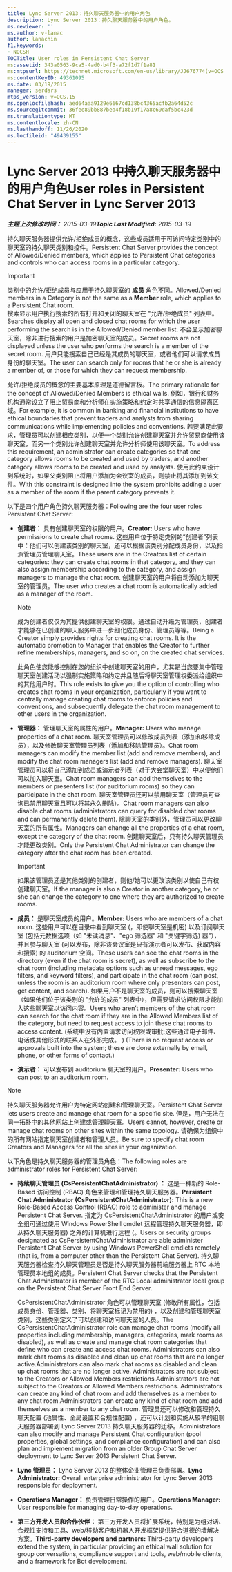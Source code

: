 ```yaml
---
title: Lync Server 2013：持久聊天服务器中的用户角色
description: Lync Server 2013：持久聊天服务器中的用户角色。
ms.reviewer: ''
ms.author: v-lanac
author: lanachin
f1.keywords:
- NOCSH
TOCTitle: User roles in Persistent Chat Server
ms:assetid: 343a0563-9ca5-4ad0-b4f3-a72f1d7f1a81
ms:mtpsurl: https://technet.microsoft.com/en-us/library/JJ676774(v=OCS.15)
ms:contentKeyID: 49361095
ms.date: 03/19/2015
manager: serdars
mtps_version: v=OCS.15
ms.openlocfilehash: aed64aaa9129e6667cd138bc4365acfb2a64d52c
ms.sourcegitcommit: 36fee89bb887bea4f18b19f17a8c69daf5bc423d
ms.translationtype: MT
ms.contentlocale: zh-CN
ms.lasthandoff: 11/26/2020
ms.locfileid: "49439155"
---
```

# <a name="user-roles-in-persistent-chat-server-in-lync-server-2013"></a><span data-ttu-id="2227f-103">Lync Server 2013 中持久聊天服务器中的用户角色</span><span class="sxs-lookup"><span data-stu-id="2227f-103">User roles in Persistent Chat Server in Lync Server 2013</span></span>

<div data-xmlns="http://www.w3.org/1999/xhtml">

<div class="topic" data-xmlns="http://www.w3.org/1999/xhtml" data-msxsl="urn:schemas-microsoft-com:xslt" data-cs="https://msdn.microsoft.com/">

<div data-asp="https://msdn2.microsoft.com/asp">



</div>

<div id="mainSection">

<div id="mainBody"><span data-ttu-id="2227f-104">

<span> </span></span><span class="sxs-lookup"><span data-stu-id="2227f-104">

<span> </span></span></span>

<span data-ttu-id="2227f-105">_**主题上次修改时间：** 2015-03-19_</span><span class="sxs-lookup"><span data-stu-id="2227f-105">_**Topic Last Modified:** 2015-03-19_</span></span>

<span data-ttu-id="2227f-106">持久聊天服务器提供允许/拒绝成员的概念，这些成员适用于可访问特定类别中的聊天室的持久聊天类别和控件。</span><span class="sxs-lookup"><span data-stu-id="2227f-106">Persistent Chat Server provides the concept of Allowed/Denied members, which applies to Persistent Chat categories and controls who can access rooms in a particular category.</span></span>

<div>


> [!IMPORTANT]  
> <span data-ttu-id="2227f-107">类别中的允许/拒绝成员与应用于持久聊天室的 <STRONG>成员</STRONG> 角色不同。</span><span class="sxs-lookup"><span data-stu-id="2227f-107">Allowed/Denied members in a Category is not the same as a <STRONG>Member</STRONG> role, which applies to a Persistent Chat room.</span></span><BR><span data-ttu-id="2227f-108">搜索显示用户执行搜索的所有打开和关闭的聊天室在 "允许/拒绝成员" 列表中。</span><span class="sxs-lookup"><span data-stu-id="2227f-108">Searches display all open and closed chat rooms for which the user performing the search is in the Allowed/Denied member list.</span></span> <span data-ttu-id="2227f-109">不会显示加密聊天室，除非进行搜索的用户是加密聊天室的成员。</span><span class="sxs-lookup"><span data-stu-id="2227f-109">Secret rooms are not displayed unless the user who performs the search is a member of the secret room.</span></span> <span data-ttu-id="2227f-110">用户只能搜索自己已经是其成员的聊天室，或者他们可以请求成员身份的聊天室。</span><span class="sxs-lookup"><span data-stu-id="2227f-110">The user can search only for rooms that he or she is already a member of, or those for which they can request membership.</span></span>



</div>

<span data-ttu-id="2227f-111">允许/拒绝成员的概念的主要基本原理是道德留言板。</span><span class="sxs-lookup"><span data-stu-id="2227f-111">The primary rationale for the concept of Allowed/Denied Members is ethical walls.</span></span> <span data-ttu-id="2227f-112">例如，银行和财务机构通常设立了阻止贸易商和分析师在实施策略和约定时共享通信的信息隔离区域。</span><span class="sxs-lookup"><span data-stu-id="2227f-112">For example, it is common in banking and financial institutions to have ethical boundaries that prevent traders and analysts from sharing communications while implementing policies and conventions.</span></span> <span data-ttu-id="2227f-113">若要满足此要求，管理员可以创建相应类别，以便一个类别允许创建聊天室并允许贸易商使用该聊天室，而另一个类别允许创建聊天室并允许分析师使用该聊天室。</span><span class="sxs-lookup"><span data-stu-id="2227f-113">To address this requirement, an administrator can create categories so that one category allows rooms to be created and used by traders, and another category allows rooms to be created and used by analysts.</span></span> <span data-ttu-id="2227f-114">使用此约束设计到系统时，如果父类别阻止将用户添加为会议室的成员，则禁止将其添加到该文件。</span><span class="sxs-lookup"><span data-stu-id="2227f-114">With this constraint is designed into the system prohibits adding a user as a member of the room if the parent category prevents it.</span></span>

<span data-ttu-id="2227f-115">以下是四个用户角色持久聊天服务器：</span><span class="sxs-lookup"><span data-stu-id="2227f-115">Following are the four user roles Persistent Chat Server:</span></span>

  - <span data-ttu-id="2227f-116">**创建者：** 具有创建聊天室的权限的用户。</span><span class="sxs-lookup"><span data-stu-id="2227f-116">**Creator:** Users who have permissions to create chat rooms.</span></span> <span data-ttu-id="2227f-117">这些用户位于特定类别的“创建者”列表中：他们可以创建该类别的聊天室，还可以根据该类别分配成员身份，以及指派管理员管理聊天室。</span><span class="sxs-lookup"><span data-stu-id="2227f-117">These users are in the Creators list of certain categories: they can create chat rooms in that category, and they can also assign membership according to the category, and assign managers to manage the chat room.</span></span> <span data-ttu-id="2227f-118">创建聊天室的用户将自动添加为聊天室的管理员。</span><span class="sxs-lookup"><span data-stu-id="2227f-118">The user who creates a chat room is automatically added as a manager of the room.</span></span>
    
    <div>
    

    > [!NOTE]  
    > <span data-ttu-id="2227f-p104">成为创建者仅仅为其提供创建聊天室的权限。通过自动升级为管理员，创建者才能够在已创建的聊天服务中进一步细化成员身份、管理员等等。</span><span class="sxs-lookup"><span data-stu-id="2227f-p104">Being a Creator simply provides rights for creating chat rooms. It is the automatic promotion to Manager that enables the Creator to further refine memberships, managers, and so on, on the created chat services.</span></span>

    
    </div>
    
    <span data-ttu-id="2227f-121">此角色使您能够控制在您的组织中创建聊天室的用户，尤其是当您要集中管理聊天室创建活动以强制实施策略和约定并且随后将聊天室管理权委派给组织中的其他用户时。</span><span class="sxs-lookup"><span data-stu-id="2227f-121">This role exists to give you the option of controlling who creates chat rooms in your organization, particularly if you want to centrally manage creating chat rooms to enforce policies and conventions, and subsequently delegate the chat room management to other users in the organization.</span></span>

  - <span data-ttu-id="2227f-122">**管理器：** 管理聊天室的属性的用户。</span><span class="sxs-lookup"><span data-stu-id="2227f-122">**Manager:** Users who manage properties of a chat room.</span></span> <span data-ttu-id="2227f-123">聊天室管理员可以修改成员列表（添加和移除成员），以及修改聊天室管理员列表（添加和移除管理员）。</span><span class="sxs-lookup"><span data-stu-id="2227f-123">Chat room managers can modify the member list (add and remove members), and modify the chat room managers list (add and remove managers).</span></span> <span data-ttu-id="2227f-124">聊天室管理员可以将自己添加到成员或演示者列表（对于大会堂聊天室）中以便他们可以加入聊天室。</span><span class="sxs-lookup"><span data-stu-id="2227f-124">Chat room managers can add themselves to the members or presenters list (for auditorium rooms) so they can participate in the chat room.</span></span> <span data-ttu-id="2227f-125">聊天室管理员还可以禁用聊天室（管理员可查询已禁用聊天室且可以将其永久删除）。</span><span class="sxs-lookup"><span data-stu-id="2227f-125">Chat room managers can also disable chat rooms (administrators can query for disabled chat rooms and can permanently delete them).</span></span> <span data-ttu-id="2227f-126">除聊天室的类别外，管理员可以更改聊天室的所有属性。</span><span class="sxs-lookup"><span data-stu-id="2227f-126">Managers can change all the properties of a chat room, except the category of the chat room.</span></span> <span data-ttu-id="2227f-127">创建聊天室后，只有持久聊天管理员才能更改类别。</span><span class="sxs-lookup"><span data-stu-id="2227f-127">Only the Persistent Chat Administrator can change the category after the chat room has been created.</span></span>
    
    <div>
    

    > [!IMPORTANT]  
    > <span data-ttu-id="2227f-128">如果该管理员还是其他类别的创建者，则他/她可以更改该类别以使自己有权创建聊天室。</span><span class="sxs-lookup"><span data-stu-id="2227f-128">If the manager is also a Creator in another category, he or she can change the category to one where they are authorized to create rooms.</span></span>

    
    </div>

  - <span data-ttu-id="2227f-129">**成员：** 是聊天室成员的用户。</span><span class="sxs-lookup"><span data-stu-id="2227f-129">**Member:** Users who are members of a chat room.</span></span> <span data-ttu-id="2227f-130">这些用户可以在目录中看到聊天室 (，即使聊天室是机密) 以及订阅聊天室 (包括元数据选项（如 "未读消息"、"ego 筛选器" 和 "关键字筛选) 器"），并且参与聊天室 (可以发布，除非该会议室是只有演示者可以发布、获取内容和搜索) 的 auditorium 空间。</span><span class="sxs-lookup"><span data-stu-id="2227f-130">These users can see the chat rooms in the directory (even if the chat room is secret), as well as subscribe to the chat room (including metadata options such as unread messages, ego filters, and keyword filters), and participate in the chat room (can post, unless the room is an auditorium room where only presenters can post, get content, and search).</span></span> <span data-ttu-id="2227f-131">如果用户不是聊天室的成员，则可以搜索聊天室（如果他们位于该类别的 "允许的成员" 列表中），但需要请求访问权限才能加入这些聊天室以访问内容。</span><span class="sxs-lookup"><span data-stu-id="2227f-131">Users who aren’t members of the chat room can search for the chat room if they are in the Allowed Members list of the category, but need to request access to join these chat rooms to access content.</span></span> <span data-ttu-id="2227f-132"> (系统中没有内置请求访问权限或审批;这些通过电子邮件、电话或其他形式的联系人在外部完成。 ) </span><span class="sxs-lookup"><span data-stu-id="2227f-132">(There is no request access or approvals built into the system; these are done externally by email, phone, or other forms of contact.)</span></span>

  - <span data-ttu-id="2227f-133">**演示者：** 可以发布到 auditorium 聊天室的用户。</span><span class="sxs-lookup"><span data-stu-id="2227f-133">**Presenter:** Users who can post to an auditorium room.</span></span>

<div>


> [!NOTE]  
> <span data-ttu-id="2227f-134">持久聊天服务器允许用户为特定网站创建和管理聊天室。</span><span class="sxs-lookup"><span data-stu-id="2227f-134">Persistent Chat Server lets users create and manage chat room for a specific site.</span></span> <span data-ttu-id="2227f-135">但是，用户无法在同一拓扑中的其他网站上创建或管理聊天室。</span><span class="sxs-lookup"><span data-stu-id="2227f-135">Users cannot, however, create or manage chat rooms on other sites within the same topology.</span></span> <span data-ttu-id="2227f-136">请确保为组织中的所有网站指定聊天室创建者和管理人员。</span><span class="sxs-lookup"><span data-stu-id="2227f-136">Be sure to specify chat room Creators and Managers for all the sites in your organization.</span></span>



</div>

<span data-ttu-id="2227f-137">以下角色是持久聊天服务器的管理员角色：</span><span class="sxs-lookup"><span data-stu-id="2227f-137">The following roles are administrator roles for Persistent Chat Server:</span></span>

  - <span data-ttu-id="2227f-138">**持续聊天管理员 (CsPersistentChatAdministrator) ：** 这是一种新的 Role-Based 访问控制 (RBAC) 角色来管理和管理持久聊天服务器。</span><span class="sxs-lookup"><span data-stu-id="2227f-138">**Persistent Chat Administrator (CsPersistentChatAdministrator):** This is a new Role-Based Access Control (RBAC) role to administer and manage Persistent Chat Server.</span></span> <span data-ttu-id="2227f-139">指定为 CsPersistentChatAdministrator 的用户或安全组可通过使用 Windows PowerShell cmdlet 远程管理持久聊天服务器，即从持久聊天服务器) 之外的计算机进行远程 (。</span><span class="sxs-lookup"><span data-stu-id="2227f-139">Users or security groups designated as CsPersistentChatAdministrator are able administer Persistent Chat Server by using Windows PowerShell cmdlets remotely (that is, from a computer other than the Persistent Chat Server).</span></span> <span data-ttu-id="2227f-140">持久聊天服务器检查持久聊天管理员是否是持久聊天服务器前端服务器上 RTC 本地管理员本地组的成员。</span><span class="sxs-lookup"><span data-stu-id="2227f-140">Persistent Chat Server checks that the Persistent Chat Administrator is member of the RTC Local administrator local group on the Persistent Chat Server Front End Server.</span></span>
    
    <span data-ttu-id="2227f-141">CsPersistentChatAdministrator 角色可以管理聊天室 (修改所有属性，包括成员身份、管理器、类别、将聊天室标记为禁用的) ，以及创建和管理聊天室类别，这些类别定义了可以创建和访问聊天室的人员。</span><span class="sxs-lookup"><span data-stu-id="2227f-141">The CsPersistentChatAdministrator role can manage chat rooms (modify all properties including membership, managers, categories, mark rooms as disabled), as well as create and manage chat room categories that define who can create and access chat rooms.</span></span> <span data-ttu-id="2227f-142">Administrators can also mark chat rooms as disabled and clean up chat rooms that are no longer active.</span><span class="sxs-lookup"><span data-stu-id="2227f-142">Administrators can also mark chat rooms as disabled and clean up chat rooms that are no longer active.</span></span> <span data-ttu-id="2227f-143">Administrators are not subject to the Creators or Allowed Members restrictions.</span><span class="sxs-lookup"><span data-stu-id="2227f-143">Administrators are not subject to the Creators or Allowed Members restrictions.</span></span> <span data-ttu-id="2227f-144">Administrators can create any kind of chat room and add themselves as a member to any chat room.</span><span class="sxs-lookup"><span data-stu-id="2227f-144">Administrators can create any kind of chat room and add themselves as a member to any chat room.</span></span> <span data-ttu-id="2227f-145">管理员还可以修改和管理持久聊天配置 (池属性、全局设置和合规性配置) ，还可以计划和实施从较早的组聊天服务器部署到 Lync Server 2013 持久聊天服务器的迁移。</span><span class="sxs-lookup"><span data-stu-id="2227f-145">Administrators can also modify and manage Persistent Chat configuration (pool properties, global settings, and compliance configuration) and can also plan and implement migration from an older Group Chat Server deployment to Lync Server 2013 Persistent Chat Server.</span></span>

  - <span data-ttu-id="2227f-146">**Lync 管理员：** Lync Server 2013 的整体企业管理员负责部署。</span><span class="sxs-lookup"><span data-stu-id="2227f-146">**Lync Administrator:** Overall enterprise administrator for Lync Server 2013 responsible for deployment.</span></span>

  - <span data-ttu-id="2227f-147">**Operations Manager：** 负责管理日常操作的用户。</span><span class="sxs-lookup"><span data-stu-id="2227f-147">**Operations Manager:** User responsible for managing day-to-day operations.</span></span>

  - <span data-ttu-id="2227f-148">**第三方开发人员和合作伙伴：** 第三方开发人员将扩展系统，特别是为组对话、合规性支持和工具、web/移动客户和机器人开发框架提供符合道德的墙解决方案。</span><span class="sxs-lookup"><span data-stu-id="2227f-148">**Third-party developers and partners:** Third-party developers extend the system, in particular providing an ethical wall solution for group conversations, compliance support and tools, web/mobile clients, and a framework for Bot development.</span></span>

<span data-ttu-id="2227f-149"></div>

<span> </span>

</div>

</div>

</span><span class="sxs-lookup"><span data-stu-id="2227f-149"></div>

<span> </span>

</div>

</div>

</span></span></div>

